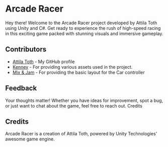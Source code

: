 # Arcade Racer
Hey there! Welcome to the Arcade Racer project developed by Attila Toth using Unity and C#. Get ready to experience the rush of high-speed racing in this exciting game packed with stunning visuals and immersive gameplay.

## Contributors

- [Attila Toth](https://github.com/SparxSV) - My GitHub profile
- [Kenney](https://kenney.nl/) - For providing various assets used in the project.
- [Mix & Jam](https://www.youtube.com/watch?v=Ki-tWT50cEQ&t=76s) - For providing the basic layout for the Car controller

## Feedback
Your thoughts matter! Whether you have ideas for improvement, spot a bug, or just want to chat about the game, feel free to reach out.
Credits

## Credits
Arcade Racer is a creation of Attila Toth, powered by Unity Technologies' awesome game engine.
